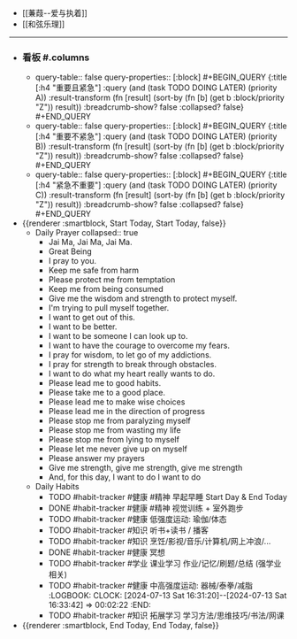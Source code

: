 - [[蒹葭--爱与执着]]
- [[和弦乐理]]
- ---
- ### 看板 #.columns
	- query-table:: false
	  query-properties:: [:block]
	  #+BEGIN_QUERY
	  {:title [:h4 "重要且紧急"]
	  :query  (and (task TODO DOING LATER) (priority A))
	  :result-transform (fn [result]
	                          (sort-by (fn [b]
	                                     (get b :block/priority "Z")) result))
	  :breadcrumb-show? false
	  :collapsed? false}
	  #+END_QUERY
	- query-table:: false
	  query-properties:: [:block]
	  #+BEGIN_QUERY
	  {:title [:h4 "重要不紧急"]
	  :query  (and (task TODO DOING LATER) (priority B))
	  :result-transform (fn [result]
	                          (sort-by (fn [b]
	                                     (get b :block/priority "Z")) result))
	  :breadcrumb-show? false
	  :collapsed? false}
	  #+END_QUERY
	- query-table:: false
	  query-properties:: [:block]
	  #+BEGIN_QUERY
	  {:title [:h4 "紧急不重要"]
	  :query  (and (task TODO DOING LATER) (priority C))
	  :result-transform (fn [result]
	                          (sort-by (fn [b]
	                                     (get b :block/priority "Z")) result))
	  :breadcrumb-show? false
	  :collapsed? false}
	  #+END_QUERY
- {{renderer :smartblock, Start Today, Start Today, false}}
	- Daily Prayer
	  collapsed:: true
		- Jai Ma, Jai Ma, Jai Ma.
		- Great Being
		- I pray to you.
		- Keep me safe from harm
		- Please protect me from temptation
		- Keep me from being consumed
		- Give me the wisdom and strength to protect myself.
		- I'm trying to pull myself together.
		- I want to get out of this.
		- I want to be better.
		- I want to be someone I can look up to.
		- I want to have the courage to overcome my fears.
		- I pray for wisdom, to let go of my addictions.
		- I pray for strength to break through obstacles.
		- I want to do what my heart really wants to do.
		- Please lead me to good habits.
		- Please take me to a good place.
		- Please lead me to make wise choices
		- Please lead me in the direction of progress
		- Please stop me from paralyzing myself
		- Please stop me from wasting my life
		- Please stop me from lying to myself
		- Please let me never give up on myself
		- Please answer my prayers
		- Give me strength, give me strength, give me strength
		- And, for this day, I want to do I want to do
	- Daily Habits
		- TODO  #habit-tracker #健康 #精神 早起早睡 Start Day & End Today
		- DONE  #habit-tracker #健康 #精神 视觉训练 + 室外跑步
		- TODO  #habit-tracker #健康 低强度运动: 瑜伽/体态
		- TODO  #habit-tracker #知识 听书+读书 / 播客
		- TODO  #habit-tracker #知识 烹饪/影视/音乐/计算机/网上冲浪/...
		- DONE  #habit-tracker #健康 冥想
		- TODO  #habit-tracker #学业 课业学习 作业/记忆/刷题/总结 (强学业相关)
		- TODO  #habit-tracker #健康 中高强度运动: 器械/泰拳/减脂
		  :LOGBOOK:
		  CLOCK: [2024-07-13 Sat 16:31:20]--[2024-07-13 Sat 16:33:42] =>  00:02:22
		  :END:
		- TODO  #habit-tracker #知识 拓展学习 学习方法/思维技巧/书法/网课
- {{renderer :smartblock, End Today, End Today, false}}